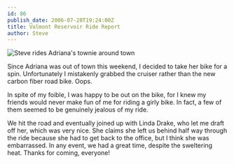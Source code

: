 ```yaml
---
id: 86
publish_date: 2006-07-28T19:24:00Z
title: Valmont Reservoir Ride Report
author: Steve
---
```


![Steve rides Adriana's townie around town](https://uc2836614f39afaafe05251e4a00.dl.dropboxusercontent.com/cd/0/inline/CF_NBiNwXMwFNw2TsQbte7RVePYcMCljEMuJOzB9_EXUp7xQnvW0tCIbooit4bGjcVkJoeQx9Vm3ZF9fw1GOZk8ZAW3EpY8eIW_rHsgqFSKLaPew2hVH8E1uiqw5xYNviiw/file#)

Since Adriana was out of town this weekend, I decided to take her bike for a spin. Unfortunately I mistakenly grabbed the cruiser rather than the new carbon fiber road bike. Oops.

In spite of my foible, I was happy to be out on the bike, for I knew my friends would never make fun of me for riding a girly bike. In fact, a few of them seemed to be genuinely jealous of my ride.

We hit the road and eventually joined up with Linda Drake, who let me draft off her, which was very nice. She claims she left us behind half way through the ride because she had to get back to the office, but I think she was embarrassed. In any event, we had a great time, despite the sweltering heat. Thanks for coming, everyone!
